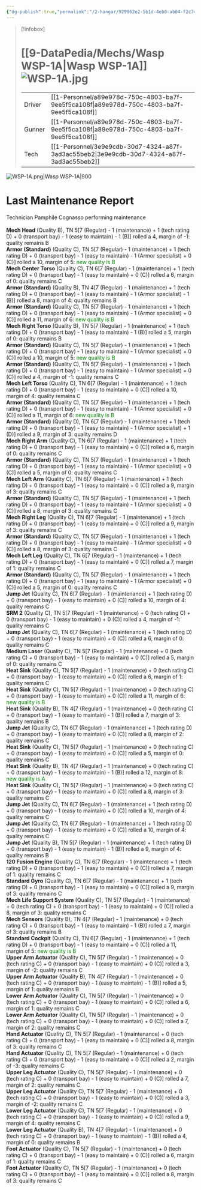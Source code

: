 ```yaml
---
{"dg-publish":true,"permalink":"/2-hangar/929962e2-5b1d-4eb0-ab04-f2c7497bddba/"}
---
```


> [!infobox]
> # [[9-DataPedia/Mechs/Wasp WSP-1A\|Wasp WSP-1A]] ![WSP-1A.jpg](/img/user/z_Assets/Mechs/WSP-1A.jpg)
> | | |
> | - | - |
> | Driver | [[1-Personnel/a89e978d-750c-4803-ba7f-9ee5f5ca108f\|a89e978d-750c-4803-ba7f-9ee5f5ca108f]] |
> | Gunner | [[1-Personnel/a89e978d-750c-4803-ba7f-9ee5f5ca108f\|a89e978d-750c-4803-ba7f-9ee5f5ca108f]] |
> | Tech | [[1-Personnel/3e9e9cdb-30d7-4324-a87f-3ad3ac55beb2\|3e9e9cdb-30d7-4324-a87f-3ad3ac55beb2]] |

![WSP-1A.png|Wasp WSP-1A|900](/img/user/z_Assets/Mech%20Sheets/WSP-1A.png)

# Last Maintenance Report
<emph>Technician Pamphile Cognasso performing maintenance</emph><br><br><b>Mech Head</b> (Quality B), TN 5[7 (Regular) - 1 (maintenance) + 1 (tech rating D) + 0 (transport bay) - 1 (easy to maintain) - 1 (B)] rolled a 4, margin of -1: quality remains B<br><b>Armor (Standard)</b> (Quality C), TN 5[7 (Regular) - 1 (maintenance) + 1 (tech rating D) + 0 (transport bay) - 1 (easy to maintain) - 1 (Armor specialist) + 0 (C)] rolled a 10, margin of 5: <font color='green'>new quality is B</font><br><b>Mech Center Torso</b> (Quality C), TN 6[7 (Regular) - 1 (maintenance) + 1 (tech rating D) + 0 (transport bay) - 1 (easy to maintain) + 0 (C)] rolled a 6, margin of 0: quality remains C<br><b>Armor (Standard)</b> (Quality B), TN 4[7 (Regular) - 1 (maintenance) + 1 (tech rating D) + 0 (transport bay) - 1 (easy to maintain) - 1 (Armor specialist) - 1 (B)] rolled a 8, margin of 4: quality remains B<br><b>Armor (Standard)</b> (Quality C), TN 5[7 (Regular) - 1 (maintenance) + 1 (tech rating D) + 0 (transport bay) - 1 (easy to maintain) - 1 (Armor specialist) + 0 (C)] rolled a 11, margin of 6: <font color='green'>new quality is B</font><br><b>Mech Right Torso</b> (Quality B), TN 5[7 (Regular) - 1 (maintenance) + 1 (tech rating D) + 0 (transport bay) - 1 (easy to maintain) - 1 (B)] rolled a 5, margin of 0: quality remains B<br><b>Armor (Standard)</b> (Quality C), TN 5[7 (Regular) - 1 (maintenance) + 1 (tech rating D) + 0 (transport bay) - 1 (easy to maintain) - 1 (Armor specialist) + 0 (C)] rolled a 10, margin of 5: <font color='green'>new quality is B</font><br><b>Armor (Standard)</b> (Quality C), TN 5[7 (Regular) - 1 (maintenance) + 1 (tech rating D) + 0 (transport bay) - 1 (easy to maintain) - 1 (Armor specialist) + 0 (C)] rolled a 4, margin of -1: quality remains C<br><b>Mech Left Torso</b> (Quality C), TN 6[7 (Regular) - 1 (maintenance) + 1 (tech rating D) + 0 (transport bay) - 1 (easy to maintain) + 0 (C)] rolled a 10, margin of 4: quality remains C<br><b>Armor (Standard)</b> (Quality C), TN 5[7 (Regular) - 1 (maintenance) + 1 (tech rating D) + 0 (transport bay) - 1 (easy to maintain) - 1 (Armor specialist) + 0 (C)] rolled a 11, margin of 6: <font color='green'>new quality is B</font><br><b>Armor (Standard)</b> (Quality D), TN 6[7 (Regular) - 1 (maintenance) + 1 (tech rating D) + 0 (transport bay) - 1 (easy to maintain) - 1 (Armor specialist) + 1 (D)] rolled a 9, margin of 3: quality remains D<br><b>Mech Right Arm</b> (Quality C), TN 6[7 (Regular) - 1 (maintenance) + 1 (tech rating D) + 0 (transport bay) - 1 (easy to maintain) + 0 (C)] rolled a 6, margin of 0: quality remains C<br><b>Armor (Standard)</b> (Quality C), TN 5[7 (Regular) - 1 (maintenance) + 1 (tech rating D) + 0 (transport bay) - 1 (easy to maintain) - 1 (Armor specialist) + 0 (C)] rolled a 5, margin of 0: quality remains C<br><b>Mech Left Arm</b> (Quality C), TN 6[7 (Regular) - 1 (maintenance) + 1 (tech rating D) + 0 (transport bay) - 1 (easy to maintain) + 0 (C)] rolled a 9, margin of 3: quality remains C<br><b>Armor (Standard)</b> (Quality C), TN 5[7 (Regular) - 1 (maintenance) + 1 (tech rating D) + 0 (transport bay) - 1 (easy to maintain) - 1 (Armor specialist) + 0 (C)] rolled a 8, margin of 3: quality remains C<br><b>Mech Right Leg</b> (Quality C), TN 6[7 (Regular) - 1 (maintenance) + 1 (tech rating D) + 0 (transport bay) - 1 (easy to maintain) + 0 (C)] rolled a 9, margin of 3: quality remains C<br><b>Armor (Standard)</b> (Quality C), TN 5[7 (Regular) - 1 (maintenance) + 1 (tech rating D) + 0 (transport bay) - 1 (easy to maintain) - 1 (Armor specialist) + 0 (C)] rolled a 8, margin of 3: quality remains C<br><b>Mech Left Leg</b> (Quality C), TN 6[7 (Regular) - 1 (maintenance) + 1 (tech rating D) + 0 (transport bay) - 1 (easy to maintain) + 0 (C)] rolled a 7, margin of 1: quality remains C<br><b>Armor (Standard)</b> (Quality C), TN 5[7 (Regular) - 1 (maintenance) + 1 (tech rating D) + 0 (transport bay) - 1 (easy to maintain) - 1 (Armor specialist) + 0 (C)] rolled a 5, margin of 0: quality remains C<br><b>Jump Jet</b> (Quality C), TN 6[7 (Regular) - 1 (maintenance) + 1 (tech rating D) + 0 (transport bay) - 1 (easy to maintain) + 0 (C)] rolled a 10, margin of 4: quality remains C<br><b>SRM 2</b> (Quality C), TN 5[7 (Regular) - 1 (maintenance) + 0 (tech rating C) + 0 (transport bay) - 1 (easy to maintain) + 0 (C)] rolled a 4, margin of -1: quality remains C<br><b>Jump Jet</b> (Quality C), TN 6[7 (Regular) - 1 (maintenance) + 1 (tech rating D) + 0 (transport bay) - 1 (easy to maintain) + 0 (C)] rolled a 6, margin of 0: quality remains C<br><b>Medium Laser</b> (Quality C), TN 5[7 (Regular) - 1 (maintenance) + 0 (tech rating C) + 0 (transport bay) - 1 (easy to maintain) + 0 (C)] rolled a 5, margin of 0: quality remains C<br><b>Heat Sink</b> (Quality C), TN 5[7 (Regular) - 1 (maintenance) + 0 (tech rating C) + 0 (transport bay) - 1 (easy to maintain) + 0 (C)] rolled a 6, margin of 1: quality remains C<br><b>Heat Sink</b> (Quality C), TN 5[7 (Regular) - 1 (maintenance) + 0 (tech rating C) + 0 (transport bay) - 1 (easy to maintain) + 0 (C)] rolled a 11, margin of 6: <font color='green'>new quality is B</font><br><b>Heat Sink</b> (Quality B), TN 4[7 (Regular) - 1 (maintenance) + 0 (tech rating C) + 0 (transport bay) - 1 (easy to maintain) - 1 (B)] rolled a 7, margin of 3: quality remains B<br><b>Jump Jet</b> (Quality C), TN 6[7 (Regular) - 1 (maintenance) + 1 (tech rating D) + 0 (transport bay) - 1 (easy to maintain) + 0 (C)] rolled a 8, margin of 2: quality remains C<br><b>Heat Sink</b> (Quality C), TN 5[7 (Regular) - 1 (maintenance) + 0 (tech rating C) + 0 (transport bay) - 1 (easy to maintain) + 0 (C)] rolled a 5, margin of 0: quality remains C<br><b>Heat Sink</b> (Quality B), TN 4[7 (Regular) - 1 (maintenance) + 0 (tech rating C) + 0 (transport bay) - 1 (easy to maintain) - 1 (B)] rolled a 12, margin of 8: <font color='green'>new quality is A</font><br><b>Heat Sink</b> (Quality C), TN 5[7 (Regular) - 1 (maintenance) + 0 (tech rating C) + 0 (transport bay) - 1 (easy to maintain) + 0 (C)] rolled a 8, margin of 3: quality remains C<br><b>Jump Jet</b> (Quality C), TN 6[7 (Regular) - 1 (maintenance) + 1 (tech rating D) + 0 (transport bay) - 1 (easy to maintain) + 0 (C)] rolled a 10, margin of 4: quality remains C<br><b>Jump Jet</b> (Quality C), TN 6[7 (Regular) - 1 (maintenance) + 1 (tech rating D) + 0 (transport bay) - 1 (easy to maintain) + 0 (C)] rolled a 10, margin of 4: quality remains C<br><b>Jump Jet</b> (Quality B), TN 5[7 (Regular) - 1 (maintenance) + 1 (tech rating D) + 0 (transport bay) - 1 (easy to maintain) - 1 (B)] rolled a 9, margin of 4: quality remains B<br><b>120 Fusion Engine</b> (Quality C), TN 6[7 (Regular) - 1 (maintenance) + 1 (tech rating D) + 0 (transport bay) - 1 (easy to maintain) + 0 (C)] rolled a 7, margin of 1: quality remains C<br><b>Standard Gyro</b> (Quality C), TN 6[7 (Regular) - 1 (maintenance) + 1 (tech rating D) + 0 (transport bay) - 1 (easy to maintain) + 0 (C)] rolled a 9, margin of 3: quality remains C<br><b>Mech Life Support System</b> (Quality C), TN 5[7 (Regular) - 1 (maintenance) + 0 (tech rating C) + 0 (transport bay) - 1 (easy to maintain) + 0 (C)] rolled a 8, margin of 3: quality remains C<br><b>Mech Sensors</b> (Quality B), TN 4[7 (Regular) - 1 (maintenance) + 0 (tech rating C) + 0 (transport bay) - 1 (easy to maintain) - 1 (B)] rolled a 7, margin of 3: quality remains B<br><b>Standard Cockpit</b> (Quality C), TN 6[7 (Regular) - 1 (maintenance) + 1 (tech rating D) + 0 (transport bay) - 1 (easy to maintain) + 0 (C)] rolled a 11, margin of 5: <font color='green'>new quality is B</font><br><b>Upper Arm Actuator</b> (Quality C), TN 5[7 (Regular) - 1 (maintenance) + 0 (tech rating C) + 0 (transport bay) - 1 (easy to maintain) + 0 (C)] rolled a 3, margin of -2: quality remains C<br><b>Upper Arm Actuator</b> (Quality B), TN 4[7 (Regular) - 1 (maintenance) + 0 (tech rating C) + 0 (transport bay) - 1 (easy to maintain) - 1 (B)] rolled a 5, margin of 1: quality remains B<br><b>Lower Arm Actuator</b> (Quality C), TN 5[7 (Regular) - 1 (maintenance) + 0 (tech rating C) + 0 (transport bay) - 1 (easy to maintain) + 0 (C)] rolled a 6, margin of 1: quality remains C<br><b>Lower Arm Actuator</b> (Quality C), TN 5[7 (Regular) - 1 (maintenance) + 0 (tech rating C) + 0 (transport bay) - 1 (easy to maintain) + 0 (C)] rolled a 7, margin of 2: quality remains C<br><b>Hand Actuator</b> (Quality C), TN 5[7 (Regular) - 1 (maintenance) + 0 (tech rating C) + 0 (transport bay) - 1 (easy to maintain) + 0 (C)] rolled a 8, margin of 3: quality remains C<br><b>Hand Actuator</b> (Quality C), TN 5[7 (Regular) - 1 (maintenance) + 0 (tech rating C) + 0 (transport bay) - 1 (easy to maintain) + 0 (C)] rolled a 2, margin of -3: quality remains C<br><b>Upper Leg Actuator</b> (Quality C), TN 5[7 (Regular) - 1 (maintenance) + 0 (tech rating C) + 0 (transport bay) - 1 (easy to maintain) + 0 (C)] rolled a 7, margin of 2: quality remains C<br><b>Upper Leg Actuator</b> (Quality C), TN 5[7 (Regular) - 1 (maintenance) + 0 (tech rating C) + 0 (transport bay) - 1 (easy to maintain) + 0 (C)] rolled a 3, margin of -2: quality remains C<br><b>Lower Leg Actuator</b> (Quality C), TN 5[7 (Regular) - 1 (maintenance) + 0 (tech rating C) + 0 (transport bay) - 1 (easy to maintain) + 0 (C)] rolled a 9, margin of 4: quality remains C<br><b>Lower Leg Actuator</b> (Quality B), TN 4[7 (Regular) - 1 (maintenance) + 0 (tech rating C) + 0 (transport bay) - 1 (easy to maintain) - 1 (B)] rolled a 4, margin of 0: quality remains B<br><b>Foot Actuator</b> (Quality C), TN 5[7 (Regular) - 1 (maintenance) + 0 (tech rating C) + 0 (transport bay) - 1 (easy to maintain) + 0 (C)] rolled a 6, margin of 1: quality remains C<br><b>Foot Actuator</b> (Quality C), TN 5[7 (Regular) - 1 (maintenance) + 0 (tech rating C) + 0 (transport bay) - 1 (easy to maintain) + 0 (C)] rolled a 8, margin of 3: quality remains C<br>